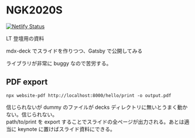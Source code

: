 # NGK2020S

[![Netlify Status](https://api.netlify.com/api/v1/badges/6e84bb3b-1201-4e33-9af9-96b0246addcb/deploy-status)](https://app.netlify.com/sites/silly-neumann-4bafa7/deploys)

LT 登壇用の資料

mdx-deck でスライドを作りつつ、Gatsby で公開してみる

ライブラリが非常に buggy なので苦労する。

## PDF export

```
npx website-pdf http://localhost:8000/hello/print -o output.pdf
```

信じられないが dummy のファイルが decks ディレクトリに無いとうまく動かない。信じられない。  
path/to/print を export することでスライドの全ページが出力される。あとは適当に keynote に置けばスライド資料にできる。
